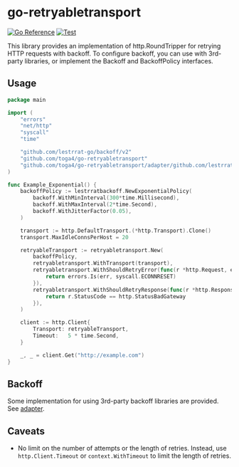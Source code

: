 # go-retryabletransport
[![Go Reference](https://pkg.go.dev/badge/github.com/toga4/go-retryabletransport.svg)](https://pkg.go.dev/github.com/toga4/go-retryabletransport) [![Test](https://github.com/toga4/go-retryabletransport/actions/workflows/ci.yaml/badge.svg)](https://github.com/toga4/go-retryabletransport/actions/workflows/ci.yaml)

This library provides an implementation of http.RoundTripper for retrying HTTP requests with backoff. To configure backoff, you can use with 3rd-party libraries, or implement the Backoff and BackoffPolicy interfaces.

## Usage

```go
package main

import (
	"errors"
	"net/http"
	"syscall"
	"time"

	"github.com/lestrrat-go/backoff/v2"
	"github.com/toga4/go-retryabletransport"
	"github.com/toga4/go-retryabletransport/adapter/github.com/lestrrat-go/backoff.v2/lestrratbackoff"
)

func Example_Exponential() {
	backoffPolicy := lestrratbackoff.NewExponentialPolicy(
		backoff.WithMinInterval(300*time.Millisecond),
		backoff.WithMaxInterval(2*time.Second),
		backoff.WithJitterFactor(0.05),
	)

	transport := http.DefaultTransport.(*http.Transport).Clone()
	transport.MaxIdleConnsPerHost = 20

	retryableTransport := retryabletransport.New(
		backoffPolicy,
		retryabletransport.WithTransport(transport),
		retryabletransport.WithShouldRetryError(func(r *http.Request, err error) bool {
			return errors.Is(err, syscall.ECONNRESET)
		}),
		retryabletransport.WithShouldRetryResponse(func(r *http.Response) bool {
			return r.StatusCode == http.StatusBadGateway
		}),
	)

	client := http.Client{
		Transport: retryableTransport,
		Timeout:   5 * time.Second,
	}

	_, _ = client.Get("http://example.com")
}
```

## Backoff

Some implementation for using 3rd-party backoff libraries are provided. See [adapter](./adapter).

## Caveats

- No limit on the number of attempts or the length of retries. Instead, use `http.Client.Timeout` or `context.WithTimeout` to limit the length of retries.
